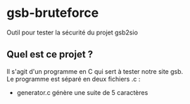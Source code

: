 # gsb-bruteforce
Outil pour tester la sécurité du projet gsb2sio
## Quel est ce projet ?
Il s'agit d'un programme en C qui sert à tester notre site gsb.  
Le programme est séparé en deux fichiers .c :  
* generator.c génère une suite de 5 caractères 
